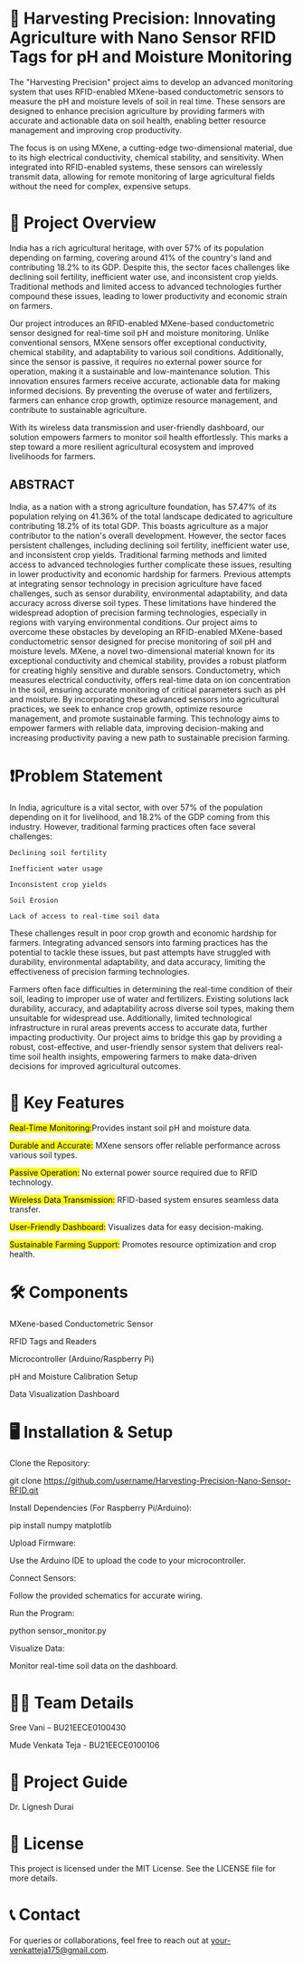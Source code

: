 # 🌾 Harvesting Precision: Innovating Agriculture with Nano Sensor RFID Tags for pH and Moisture Monitoring

The "Harvesting Precision" project aims to develop an advanced monitoring system that uses RFID-enabled MXene-based conductometric sensors to measure the pH and moisture levels of soil in real time. These sensors are designed to enhance precision agriculture by providing farmers with accurate and actionable data on soil health, enabling better resource management and improving crop productivity.

The focus is on using MXene, a cutting-edge two-dimensional material, due to its high electrical conductivity, chemical stability, and sensitivity. When integrated into RFID-enabled systems, these sensors can wirelessly transmit data, allowing for remote monitoring of large agricultural fields without the need for complex, expensive setups.

# 🌿 Project Overview

India has a rich agricultural heritage, with over 57% of its population depending on farming, covering around 41% of the country's land and contributing 18.2% to its GDP. Despite this, the sector faces challenges like declining soil fertility, inefficient water use, and inconsistent crop yields. Traditional methods and limited access to advanced technologies further compound these issues, leading to lower productivity and economic strain on farmers.

Our project introduces an RFID-enabled MXene-based conductometric sensor designed for real-time soil pH and moisture monitoring. Unlike conventional sensors, MXene sensors offer exceptional conductivity, chemical stability, and adaptability to various soil conditions. Additionally, since the sensor is passive, it requires no external power source for operation, making it a sustainable and low-maintenance solution. This innovation ensures farmers receive accurate, actionable data for making informed decisions. By preventing the overuse of water and fertilizers, farmers can enhance crop growth, optimize resource management, and contribute to sustainable agriculture.

With its wireless data transmission and user-friendly dashboard, our solution empowers farmers to monitor soil health effortlessly. This marks a step toward a more resilient agricultural ecosystem and improved livelihoods for farmers.

## ABSTRACT

India, as a nation with a strong agriculture foundation, has 57.47% of its population relying on 41.36% of the total landscape dedicated to agriculture contributing 18.2% of its total GDP. This boasts agriculture as a major contributor to the nation's overall development. However, the sector faces persistent challenges, including declining soil fertility, inefficient water use, and inconsistent crop yields. Traditional farming methods and limited access to advanced technologies further complicate these issues, resulting in lower productivity and economic hardship for farmers. Previous attempts at integrating sensor technology in precision agriculture have faced challenges, such as sensor durability, environmental adaptability, and data accuracy across diverse soil types. These limitations have hindered the widespread adoption of precision farming technologies, especially in regions with varying environmental conditions. Our project aims to overcome these obstacles by developing an RFID-enabled MXene-based conductometric sensor designed for precise monitoring of soil pH and moisture levels. MXene, a novel two-dimensional material known for its exceptional conductivity and chemical stability, provides a robust platform for creating highly sensitive and durable sensors. Conductometry, which measures electrical conductivity, offers real-time data on ion concentration in the soil, ensuring accurate monitoring of critical parameters such as pH and moisture. By incorporating these advanced sensors into agricultural practices, we seek to enhance crop growth, optimize resource management, and promote sustainable farming. This technology aims to empower farmers with reliable data, improving decision-making and increasing productivity paving a new path to sustainable precision farming.

# ❗Problem Statement

In India, agriculture is a vital sector, with over 57% of the population depending on it for livelihood, and 18.2% of the GDP coming from this industry. However, traditional farming practices often face several challenges:

    Declining soil fertility

    Inefficient water usage

    Inconsistent crop yields

    Soil Erosion

    Lack of access to real-time soil data

These challenges result in poor crop growth and economic hardship for farmers. Integrating advanced sensors into farming practices has the potential to tackle these issues, but past attempts have struggled with durability, environmental adaptability, and data accuracy, limiting the effectiveness of precision farming technologies.

Farmers often face difficulties in determining the real-time condition of their soil, leading to improper use of water and fertilizers. Existing solutions lack durability, accuracy, and adaptability across diverse soil types, making them unsuitable for widespread use. Additionally, limited technological infrastructure in rural areas prevents access to accurate data, further impacting productivity. Our project aims to bridge this gap by providing a robust, cost-effective, and user-friendly sensor system that delivers real-time soil health insights, empowering farmers to make data-driven decisions for improved agricultural outcomes.

# 🚀 Key Features

<mark>Real-Time Monitoring:</mark>Provides instant soil pH and moisture data.

<mark>Durable and Accurate:</mark>
 MXene sensors offer reliable performance across various soil types.

<mark>Passive Operation:</mark>
 No external power source required due to RFID technology.

<mark>Wireless Data Transmission:</mark>
 RFID-based system ensures seamless data transfer.

<mark>User-Friendly Dashboard:</mark>
 Visualizes data for easy decision-making.

<mark>Sustainable Farming Support:</mark>
 Promotes resource optimization and crop health.

# 🛠️ Components

MXene-based Conductometric Sensor

RFID Tags and Readers

Microcontroller (Arduino/Raspberry Pi)

pH and Moisture Calibration Setup

Data Visualization Dashboard

# 🖥️ Installation & Setup

Clone the Repository:

git clone https://github.com/username/Harvesting-Precision-Nano-Sensor-RFID.git


Install Dependencies (For Raspberry Pi/Arduino):

pip install numpy matplotlib

Upload Firmware:

Use the Arduino IDE to upload the code to your microcontroller.

Connect Sensors:

Follow the provided schematics for accurate wiring.

Run the Program:

python sensor_monitor.py

Visualize Data:

Monitor real-time soil data on the dashboard.

# 🧑‍🔬 Team Details

Sree Vani – BU21EECE0100430

Mude Venkata Teja - BU21EECE0100106

# 📘 Project Guide

Dr. Lignesh Durai

# 📄 License

This project is licensed under the MIT License. See the LICENSE file for more details.

# 📞 Contact

For queries or collaborations, feel free to reach out at your-venkatteja175@gmail.com.
